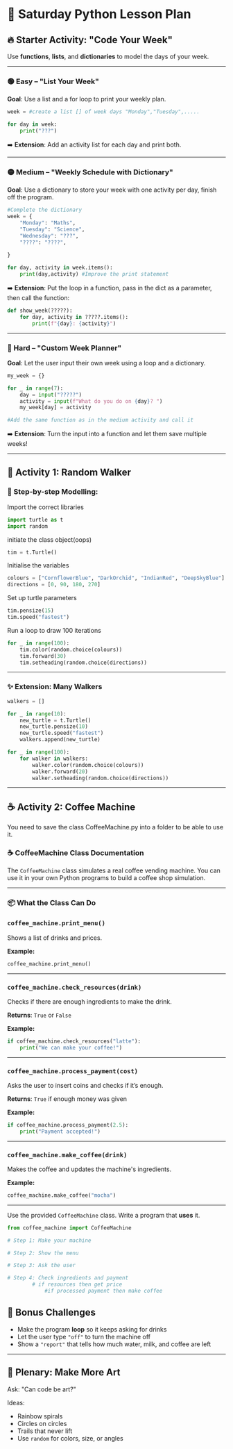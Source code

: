 
# 🐢 Saturday Python Lesson Plan

## 🔥 Starter Activity: "Code Your Week"

Use **functions**, **lists**, and **dictionaries** to model the days of your week.

---

### 🟢 Easy – "List Your Week"
**Goal**: Use a list and a for loop to print your weekly plan.

```python
week = #create a list [] of week days "Monday","Tuesday",.....

for day in week:
    print("???")
```

➡️ **Extension**: Add an activity list for each day and print both.

---

### 🟡 Medium – "Weekly Schedule with Dictionary"
**Goal**: Use a dictionary to store your week with one activity per day, finish off the program.

```python
#Complete the dictionary
week = {
    "Monday": "Maths",
    "Tuesday": "Science",
    "Wednesday": "???",
    "????": "????",
   
}

for day, activity in week.items():
    print(day,activity) #Improve the print statement
```

➡️ **Extension**: Put the loop in a function, pass in the dict as a parameter, then call the function:

```python
def show_week(?????):
    for day, activity in ?????.items():
        print(f"{day}: {activity}")
```

---

### 🔴 Hard – "Custom Week Planner"
**Goal**: Let the user input their own week using a loop and a dictionary.

```python
my_week = {}

for _ in range(7):
    day = input("?????")
    activity = input(f"What do you do on {day}? ")
    my_week[day] = activity

#Add the same function as in the medium activity and call it
```

➡️ **Extension**: Turn the input into a function and let them save multiple weeks!

---

## 🎨 Activity 1: Random Walker

### 👣 Step-by-step Modelling:
Import the correct libraries
```python
import turtle as t
import random
```
initiate the class object(oops)
```python
tim = t.Turtle()
```
Initialise the variables
```python
colours = ["CornflowerBlue", "DarkOrchid", "IndianRed", "DeepSkyBlue"]
directions = [0, 90, 180, 270]
```
Set up turtle parameters
```python
tim.pensize(15)
tim.speed("fastest")
```
Run a loop to draw 100 iterations
```python
for _ in range(100):
    tim.color(random.choice(colours))
    tim.forward(30)
    tim.setheading(random.choice(directions))
```

---

### ✨ Extension: Many Walkers

```python
walkers = []

for _ in range(10):
    new_turtle = t.Turtle()
    new_turtle.pensize(10)
    new_turtle.speed("fastest")
    walkers.append(new_turtle)

for _ in range(100):
    for walker in walkers:
        walker.color(random.choice(colours))
        walker.forward(20)
        walker.setheading(random.choice(directions))
```

---

## ☕ Activity 2: Coffee Machine
You need to save the class CoffeeMachine.py into a folder to be able to use it. 

### ☕ CoffeeMachine Class Documentation

The `CoffeeMachine` class simulates a real coffee vending machine. You can use it in your own Python programs to build a coffee shop simulation.

---

### 📦 What the Class Can Do

### `coffee_machine.print_menu()`
Shows a list of drinks and prices.

**Example:**
```python
coffee_machine.print_menu()
```

---

### `coffee_machine.check_resources(drink)`
Checks if there are enough ingredients to make the drink.

**Returns**: `True` or `False`

**Example:**
```python
if coffee_machine.check_resources("latte"):
    print("We can make your coffee!")
```

---

### `coffee_machine.process_payment(cost)`
Asks the user to insert coins and checks if it’s enough.

**Returns**: `True` if enough money was given

**Example:**
```python
if coffee_machine.process_payment(2.5):
    print("Payment accepted!")
```

---

### `coffee_machine.make_coffee(drink)`
Makes the coffee and updates the machine's ingredients.

**Example:**
```python
coffee_machine.make_coffee("mocha")
```

---


Use the provided `CoffeeMachine` class.  Write a program that **uses** it.

```python
from coffee_machine import CoffeeMachine

# Step 1: Make your machine

# Step 2: Show the menu

# Step 3: Ask the user

# Step 4: Check ingredients and payment
        # if resources then get price
            #if processed payment then make coffee
```

## 🎯 Bonus Challenges

- Make the program **loop** so it keeps asking for drinks
- Let the user type `"off"` to turn the machine off
- Show a `"report"` that tells how much water, milk, and coffee are left


---

## 🎨 Plenary: Make More Art

Ask: "Can code be art?"

Ideas:
- Rainbow spirals
- Circles on circles
- Trails that never lift
- Use `random` for colors, size, or angles
